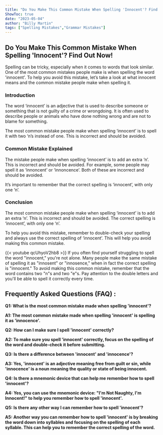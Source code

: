 ```yaml
---
title: "Do You Make This Common Mistake When Spelling 'Innocent'? Find Out Now!"
ShowToc: true 
date: "2023-05-04"
author: "Billy Martin" 
tags: ["Spelling Mistakes","Grammar Mistakes"]
---
```

## Do You Make This Common Mistake When Spelling 'Innocent'? Find Out Now!

Spelling can be tricky, especially when it comes to words that look similar. One of the most common mistakes people make is when spelling the word 'innocent'. To help you avoid this mistake, let’s take a look at what innocent means and the common mistake people make when spelling it.

### Introduction

The word ‘innocent’ is an adjective that is used to describe someone or something that is not guilty of a crime or wrongdoing. It is often used to describe people or animals who have done nothing wrong and are not to blame for something. 

The most common mistake people make when spelling ‘innocent’ is to spell it with two ‘n’s instead of one. This is incorrect and should be avoided.

### Common Mistake Explained

The mistake people make when spelling ‘innocent’ is to add an extra ‘n’. This is incorrect and should be avoided. For example, some people may spell it as ‘innoncent’ or ‘innoncence’. Both of these are incorrect and should be avoided.

It’s important to remember that the correct spelling is ‘innocent’, with only one ‘n’.

### Conclusion

The most common mistake people make when spelling ‘innocent’ is to add an extra ‘n’. This is incorrect and should be avoided. The correct spelling is ‘innocent’, with only one ‘n’. 

To help you avoid this mistake, remember to double-check your spelling and always use the correct spelling of ‘innocent’. This will help you avoid making this common mistake.

{{< youtube qcUhyoV2hb8 >}} 
If you often find yourself struggling to spell the word "innocent," you're not alone. Many people make the same mistake of spelling it as "innosent" or "innosence," when in fact the correct spelling is "innocent." To avoid making this common mistake, remember that the word contains two "n"s and two "e"s. Pay attention to the double letters and you'll be able to spell it correctly every time.

## Frequently Asked Questions (FAQ) :
**Q1: What is the most common mistake made when spelling 'innocent'?**

**A1: The most common mistake made when spelling 'innocent' is spelling it as 'innocence'.**

**Q2: How can I make sure I spell 'innocent' correctly?**

**A2: To make sure you spell 'innocent' correctly, focus on the spelling of the word and double-check it before submitting.**

**Q3: Is there a difference between 'innocent' and 'innocence'?**

**A3: Yes, 'innocent' is an adjective meaning free from guilt or sin, while 'innocence' is a noun meaning the quality or state of being innocent.**

**Q4: Is there a mnemonic device that can help me remember how to spell 'innocent'?**

**A4: Yes, you can use the mnemonic device: "I'm Not Naughty, I'm Innocent!" to help you remember how to spell 'innocent'.**

**Q5: Is there any other way I can remember how to spell 'innocent'?**

**A5: Another way you can remember how to spell 'innocent' is by breaking the word down into syllables and focusing on the spelling of each syllable. This can help you to remember the correct spelling of the word.**





